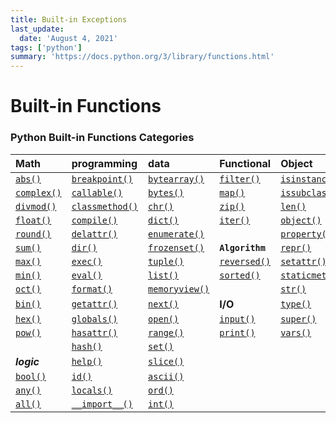 ```yaml
---
title: Built-in Exceptions
last_update:
  date: 'August 4, 2021'
tags: ['python']
summary: 'https://docs.python.org/3/library/functions.html'
---
```


# Built-in Functions

### Python Built-in Functions Categories

| **Math** | programming | data | Functional | Object  |
| :--- | :--- | :--- | :--- | :--- |
| [`abs()`](https://docs.python.org/3/library/functions.html#abs) | [`breakpoint()`](https://docs.python.org/3/library/functions.html#breakpoint) | [`bytearray()`](https://docs.python.org/3/library/functions.html#func-bytearray) | [`filter()`](https://docs.python.org/3/library/functions.html#filter) | [`isinstance()`](https://docs.python.org/3/library/functions.html#isinstance) |
| [`complex()`](https://docs.python.org/3/library/functions.html#complex) | [`callable()`](https://docs.python.org/3/library/functions.html#callable) | [`bytes()`](https://docs.python.org/3/library/functions.html#func-bytes) | [`map()`](https://docs.python.org/3/library/functions.html#map) | [`issubclass()`](https://docs.python.org/3/library/functions.html#issubclass) |
| [`divmod()`](https://docs.python.org/3/library/functions.html#divmod) | [`classmethod()`](https://docs.python.org/3/library/functions.html#classmethod) | [`chr()`](https://docs.python.org/3/library/functions.html#chr) | [`zip()`](https://docs.python.org/3/library/functions.html#zip) | [`len()`](https://docs.python.org/3/library/functions.html#len) |
| [`float()`](https://docs.python.org/3/library/functions.html#float) | [`compile()`](https://docs.python.org/3/library/functions.html#compile) | [`dict()`](https://docs.python.org/3/library/functions.html#func-dict) | [`iter()`](https://docs.python.org/3/library/functions.html#iter) | [`object()`](https://docs.python.org/3/library/functions.html#object) |
| [`round()`](https://docs.python.org/3/library/functions.html#round) | [`delattr()`](https://docs.python.org/3/library/functions.html#delattr) | [`enumerate()`](https://docs.python.org/3/library/functions.html#enumerate) |  | [`property()`](https://docs.python.org/3/library/functions.html#property) |
| [`sum()`](https://docs.python.org/3/library/functions.html#sum) | [`dir()`](https://docs.python.org/3/library/functions.html#dir) | [`frozenset()`](https://docs.python.org/3/library/functions.html#func-frozenset) | **`Algorithm`** | [`repr()`](https://docs.python.org/3/library/functions.html#repr) |
| [`max()`](https://docs.python.org/3/library/functions.html#max) | [`exec()`](https://docs.python.org/3/library/functions.html#exec) | [`tuple()`](https://docs.python.org/3/library/functions.html#func-tuple) | [`reversed()`](https://docs.python.org/3/library/functions.html#reversed) | [`setattr()`](https://docs.python.org/3/library/functions.html#setattr) |
| [`min()`](https://docs.python.org/3/library/functions.html#min) | [`eval()`](https://docs.python.org/3/library/functions.html#eval) | [`list()`](https://docs.python.org/3/library/functions.html#func-list) | [`sorted()`](https://docs.python.org/3/library/functions.html#sorted) | [`staticmethod()`](https://docs.python.org/3/library/functions.html#staticmethod) |
| [`oct()`](https://docs.python.org/3/library/functions.html#oct) | [`format()`](https://docs.python.org/3/library/functions.html#format) | [`memoryview()`](https://docs.python.org/3/library/functions.html#func-memoryview) |  | [`str()`](https://docs.python.org/3/library/functions.html#func-str) |
| [`bin()`](https://docs.python.org/3/library/functions.html#bin) | [`getattr()`](https://docs.python.org/3/library/functions.html#getattr) | [`next()`](https://docs.python.org/3/library/functions.html#next) | **I/O** | [`type()`](https://docs.python.org/3/library/functions.html#type) |
| [`hex()`](https://docs.python.org/3/library/functions.html#hex) | [`globals()`](https://docs.python.org/3/library/functions.html#globals) | [`open()`](https://docs.python.org/3/library/functions.html#open) | [`input()`](https://docs.python.org/3/library/functions.html#input) | [`super()`](https://docs.python.org/3/library/functions.html#super) |
| [`pow()`](https://docs.python.org/3/library/functions.html#pow) | [`hasattr()`](https://docs.python.org/3/library/functions.html#hasattr) | [`range()`](https://docs.python.org/3/library/functions.html#func-range) | [`print()`](https://docs.python.org/3/library/functions.html#print) | [`vars()`](https://docs.python.org/3/library/functions.html#vars) |
|  | [`hash()`](https://docs.python.org/3/library/functions.html#hash) | [`set()`](https://docs.python.org/3/library/functions.html#func-set) |  |  |
| _**logic**_ | [`help()`](https://docs.python.org/3/library/functions.html#help) | [`slice()`](https://docs.python.org/3/library/functions.html#slice) |  |  |
| [`bool()`](https://docs.python.org/3/library/functions.html#bool) | [`id()`](https://docs.python.org/3/library/functions.html#id) | [`ascii()`](https://docs.python.org/3/library/functions.html#ascii) |  |  |
| [`any()`](https://docs.python.org/3/library/functions.html#any) | [`locals()`](https://docs.python.org/3/library/functions.html#locals) | [`ord()`](https://docs.python.org/3/library/functions.html#ord) |  |  |
| [`all()`](https://docs.python.org/3/library/functions.html#all) | [`__import__()`](https://docs.python.org/3/library/functions.html#__import__) | [`int()`](https://docs.python.org/3/library/functions.html#int) |  |  |
